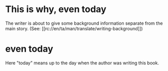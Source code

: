 # This is why, even today

The writer is about to give some background information separate from the main story. (See: [[rc://en/ta/man/translate/writing-background]])

# even today

Here "today" means up to the day when the author was writing this book.

